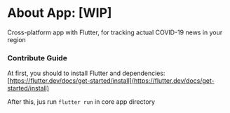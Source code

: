 # About App: [WIP]
 Cross-platform app with Flutter, for tracking actual COVID-19 news in your region

### Contribute Guide
At first, you should to install Flutter and dependencies: [https://flutter.dev/docs/get-started/install](https://flutter.dev/docs/get-started/install)

After this, jus run `flutter run` in core app directory
